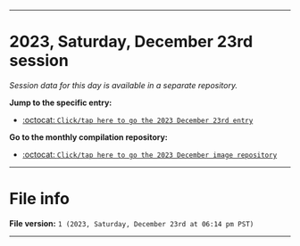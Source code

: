 
***

# 2023, Saturday, December 23rd session

_Session data for this day is available in a separate repository._

**Jump to the specific entry:**

- [:octocat: `Click/tap here to go the 2023 December 23rd entry`](https://github.com/seanpm2001/SeansLifeArchive_Images_ModernSmurfsVillage_Y2023_V5/tree/SeansLifeArchive_ModernSmurfsVillage_Y2023_V5_Main-dev/12_December/23/)

**Go to the monthly compilation repository:**

- [:octocat: `Click/tap here to go the 2023 December image repository`](https://github.com/seanpm2001/SeansLifeArchive_Images_ModernSmurfsVillage_Y2023_V5/)

***

# File info

**File version:** `1 (2023, Saturday, December 23rd at 06:14 pm PST)`

***
